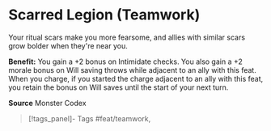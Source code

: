 ﻿---
cssclass: [feats]

---
# Scarred Legion (Teamwork)

Your ritual scars make you more fearsome, and allies with similar scars grow bolder when they're near you.

**Benefit:** You gain a +2 bonus on Intimidate checks. You also gain a +2 morale bonus on Will saving throws while adjacent to an ally with this feat. When you charge, if you started the charge adjacent to an ally with this feat, you retain the bonus on Will saves until the start of your next turn.

**Source** Monster Codex
>[!tags_panel]- Tags
> #feat/teamwork, 